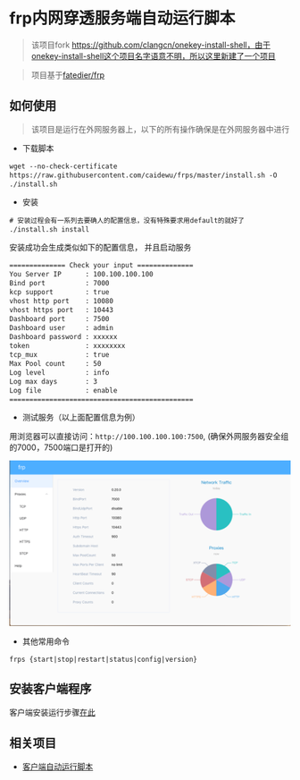 # frp内网穿透服务端自动运行脚本

> 该项目fork https://github.com/clangcn/onekey-install-shell，由于onekey-install-shell这个项目名字语意不明，所以这里新建了一个项目

> 项目基于[fatedier/frp](https://github.com/fatedier/frp)


## 如何使用

> 该项目是运行在外网服务器上，以下的所有操作确保是在外网服务器中进行

- 下载脚本

```
wget --no-check-certificate https://raw.githubusercontent.com/caidewu/frps/master/install.sh -O ./install.sh
```

- 安装

```
# 安装过程会有一系列去要确人的配置信息，没有特殊要求用default的就好了
./install.sh install
```

安装成功会生成类似如下的配置信息， 并且启动服务

```
============== Check your input ==============
You Server IP      : 100.100.100.100
Bind port          : 7000
kcp support        : true
vhost http port    : 10080
vhost https port   : 10443
Dashboard port     : 7500
Dashboard user     : admin
Dashboard password : xxxxxx
token              : xxxxxxxx
tcp_mux            : true
Max Pool count     : 50
Log level          : info
Log max days       : 3
Log file           : enable
==============================================
```

- 测试服务（以上面配置信息为例）

用浏览器可以直接访问：`http://100.100.100.100:7500`, (确保外网服务器安全组的7000，7500端口是打开的)

![frps管理后台](/example1.png)

- 其他常用命令

```
frps {start|stop|restart|status|config|version}
```

## 安装客户端程序

客户端安装运行步骤[在此](https://github.com/caidewu/frpc)

## 相关项目

- [客户端自动运行脚本](https://github.com/caidewu/frpc)
